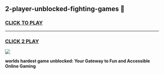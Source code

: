 
## 2-player-unblocked-fighting-games 👋
<h3>
<a href="https://premium.freeplayer.one?title=2-player-unblocked-fighting-games&ref=14F">CLICK TO PLAY</a></h3>
<hr>

<h3>
<a href="https://premium.freeplayer.one?title=2-player-unblocked-fighting-games&ref=14F">CLICK 2 PLAY</a>
  
</h3>

<a href="https://premium.freeplayer.one?title=2-player-unblocked-fighting-games&ref=12F/"><img src="https://clearcache.store/games.png"></a>


**worlds hardest game unblocked: Your Gateway to Fun and Accessible Online Gaming**
